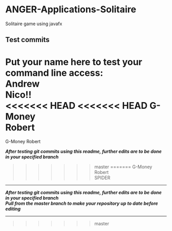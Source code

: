 # ANGER-Applications-Solitaire

Solitaire game using javafx

## Test commits  

<!--- Two spaces after a line before pressing enter to do an actual new line and these weird lines to be a comment -Nico -->

Put your name here to test your command line access:  
Andrew  
Nico!!  
<<<<<<< HEAD
<<<<<<< HEAD
G-Money  
Robert
=======
G-Money
Robert


***After testing git commits using this readme, further edits are to be done in your specified branch***
>>>>>>> master
=======
G-Money  
Robert  
SPIDER  

***

***After testing git commits using this readme, further edits are to be done in your specified branch***  
***Pull from the master branch to make your repository up to date before editing***  

***
>>>>>>> master
